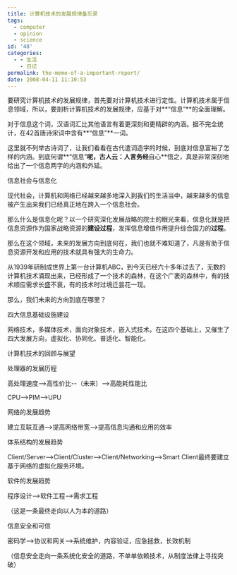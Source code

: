 ```yaml
---
title: 计算机技术的发展规律备忘录
tags:
  - computer
  - opinion
  - science
id: '48'
categories:
  - - 生活
    - 日记
permalink: the-memo-of-a-important-report/
date: 2008-04-11 11:10:53
---
```


要研究计算机技术的发展规律，首先要对计算机技术进行定性。计算机技术属于信息领域，所以，要剖析计算机技术的发展规律，应基于对**“信息”**的全面理解。

对于信息这个词，汉语词汇比其他语言有着更深刻和更精辟的内涵。据不完全统计，在42首唐诗宋词中含有**“信息”**一词。

这里就不列举古诗词了，让我们看看在古代遣词造字的时候，到底对信息富裕了怎样的内涵。到底何谓**“信息”**呢，古人云：**人言**务经**自心**悟之，真是非常深刻地给出了一个信息两字的内涵和外延。

信息社会与信息化

现代社会，计算机和网络已经越来越多地深入到我们的生活当中，越来越多的信息被产生出来我们已经真正地在跨入一个信息社会。

那么什么是信息化呢？以一个研究深化发展战略的院士的眼光来看，信息化就是把信息资源作为国家战略资源的**建设过程**，发挥信息增值作用提升综合国力的**过程**。

那么在这个领域，未来的发展方向到底何在，我们也就不难知道了，凡是有助于信息资源开发和应用的技术就具有强大的生命力。

从1939年研制成世界上第一台计算机ABC，到今天已经六十多年过去了，无数的计算机技术涌现出来，已经形成了一个技术的森林，在这个广袤的森林中，有的技术顺应需求长盛不衰，有的技术时过境迁昙花一现。

那么，我们未来的方向到底在哪里？

四大信息基础设施建设

网络技术，多媒体技术，面向对象技术，嵌入式技术。在这四个基础上，又催生了四大发展方向，虚拟化、协同化、普适化、智能化。

计算机技术的回顾与展望

处理器的发展历程

高处理速度-->高性价比--（未来）-->高能耗性能比

CPU-->PIM-->UPU

网络的发展趋势

建立互联互通-->提高网络带宽-->提高信息沟通和应用的效率

体系结构的发展趋势

Client/Server-->Client/Cluster-->Client/Networking-->Smart Client最终要建立基于网络的虚拟化服务环境。

软件的发展趋势

程序设计-->软件工程-->需求工程

（这是一条最终走向以人为本的道路）

信息安全和可信

密码学-->协议和网关-->系统维护，内容验证，应急拯救，长效机制

（信息安全走向一条系统化安全的道路，不单单依赖技术，从制度法律上寻找突破）
